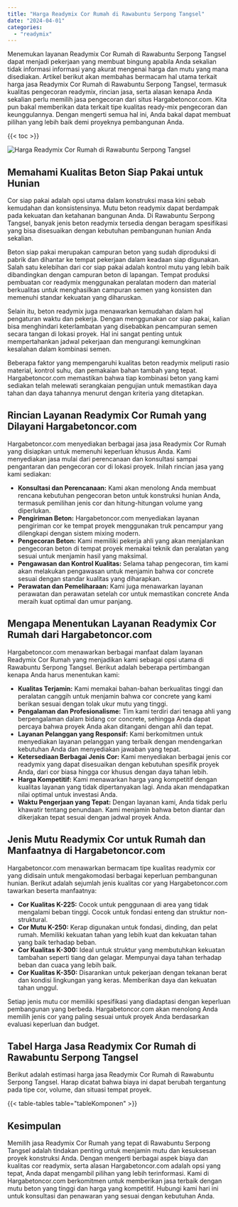 ```yaml
---
title: "Harga Readymix Cor Rumah di Rawabuntu Serpong Tangsel"
date: "2024-04-01"
categories: 
  - "readymix"
---
```



Menemukan layanan Readymix Cor Rumah di Rawabuntu Serpong Tangsel dapat menjadi pekerjaan yang membuat bingung apabila Anda sekalian tidak informasi informasi yang akurat mengenai harga dan mutu yang mana disediakan. Artikel berikut akan membahas bermacam hal utama terkait harga jasa Readymix Cor Rumah di Rawabuntu Serpong Tangsel, termasuk kualitas pengecoran readymix, rincian jasa, serta alasan kenapa Anda sekalian perlu memilih jasa pengecoran dari situs Hargabetoncor.com. Kita pun bakal memberikan data terkait tipe kualitas ready-mix pengecoran dan keunggulannya. Dengan mengerti semua hal ini, Anda bakal dapat membuat pilihan yang lebih baik demi proyeknya pembangunan Anda.

{{< toc >}}

![Harga Readymix Cor Rumah di Rawabuntu Serpong Tangsel](https://hargareadymixid.github.io/hbc/readymix-hbc%20(37).png)

## Memahami Kualitas Beton Siap Pakai untuk Hunian

Cor siap pakai adalah opsi utama dalam konstruksi masa kini sebab kemudahan dan konsistensinya. Mutu beton readymix dapat berdampak pada kekuatan dan ketahanan bangunan Anda. Di Rawabuntu Serpong Tangsel, banyak jenis beton readymix tersedia dengan beragam spesifikasi yang bisa disesuaikan dengan kebutuhan pembangunan hunian Anda sekalian.

Beton siap pakai merupakan campuran beton yang sudah diproduksi di pabrik dan dihantar ke tempat pekerjaan dalam keadaan siap digunakan. Salah satu kelebihan dari cor siap pakai adalah kontrol mutu yang lebih baik dibandingkan dengan campuran beton di lapangan. Tempat produksi pembuatan cor readymix menggunakan peralatan modern dan material berkualitas untuk menghasilkan campuran semen yang konsisten dan memenuhi standar kekuatan yang diharuskan.

Selain itu, beton readymix juga menawarkan kemudahan dalam hal pengaturan waktu dan pekerja. Dengan menggunakan cor siap pakai, kalian bisa menghindari keterlambatan yang disebabkan pencampuran semen secara tangan di lokasi proyek. Hal ini sangat penting untuk mempertahankan jadwal pekerjaan dan mengurangi kemungkinan kesalahan dalam kombinasi semen.

Beberapa faktor yang mempengaruhi kualitas beton readymix meliputi rasio material, kontrol suhu, dan pemakaian bahan tambah yang tepat. Hargabetoncor.com memastikan bahwa tiap kombinasi beton yang kami sediakan telah melewati serangkaian pengujian untuk memastikan daya tahan dan daya tahannya menurut dengan kriteria yang ditetapkan.

## Rincian Layanan Readymix Cor Rumah yang Dilayani Hargabetoncor.com

Hargabetoncor.com menyediakan berbagai jasa jasa Readymix Cor Rumah yang disiapkan untuk memenuhi keperluan khusus Anda. Kami menyediakan jasa mulai dari perencanaan dan konsultasi sampai pengantaran dan pengecoran cor di lokasi proyek. Inilah rincian jasa yang kami sediakan:

- **Konsultasi dan Perencanaan:** Kami akan menolong Anda membuat rencana kebutuhan pengecoran beton untuk konstruksi hunian Anda, termasuk pemilihan jenis cor dan hitung-hitungan volume yang diperlukan.
- **Pengiriman Beton:** Hargabetoncor.com menyediakan layanan pengiriman cor ke tempat proyek menggunakan truk pencampur yang dilengkapi dengan sistem mixing modern.
- **Pengecoran Beton:** Kami memiliki pekerja ahli yang akan menjalankan pengecoran beton di tempat proyek memakai teknik dan peralatan yang sesuai untuk menjamin hasil yang maksimal.
- **Pengawasan dan Kontrol Kualitas:** Selama tahap pengecoran, tim kami akan melakukan pengawasan untuk menjamin bahwa cor concrete sesuai dengan standar kualitas yang diharapkan.
- **Perawatan dan Pemeliharaan:** Kami juga menawarkan layanan perawatan dan perawatan setelah cor untuk memastikan concrete Anda meraih kuat optimal dan umur panjang.

## Mengapa Menentukan Layanan Readymix Cor Rumah dari Hargabetoncor.com

Hargabetoncor.com menawarkan berbagai manfaat dalam layanan Readymix Cor Rumah yang menjadikan kami sebagai opsi utama di Rawabuntu Serpong Tangsel. Berikut adalah beberapa pertimbangan kenapa Anda harus menentukan kami:

- **Kualitas Terjamin:** Kami memakai bahan-bahan berkualitas tinggi dan peralatan canggih untuk menjamin bahwa cor concrete yang kami berikan sesuai dengan tolak ukur mutu yang tinggi.
- **Pengalaman dan Profesionalisme:** Tim kami terdiri dari tenaga ahli yang berpengalaman dalam bidang cor concrete, sehingga Anda dapat percaya bahwa proyek Anda akan ditangani dengan ahli dan tepat.
- **Layanan Pelanggan yang Responsif:** Kami berkomitmen untuk menyediakan layanan pelanggan yang terbaik dengan mendengarkan kebutuhan Anda dan menyediakan jawaban yang tepat.
- **Ketersediaan Berbagai Jenis Cor:** Kami menyediakan berbagai jenis cor readymix yang dapat disesuaikan dengan kebutuhan spesifik proyek Anda, dari cor biasa hingga cor khusus dengan daya tahan lebih.
- **Harga Kompetitif:** Kami menawarkan harga yang kompetitif dengan kualitas layanan yang tidak dipertanyakan lagi. Anda akan mendapatkan nilai optimal untuk investasi Anda.
- **Waktu Pengerjaan yang Tepat:** Dengan layanan kami, Anda tidak perlu khawatir tentang penundaan. Kami menjamin bahwa beton diantar dan dikerjakan tepat sesuai dengan jadwal proyek Anda.

## Jenis Mutu Readymix Cor untuk Rumah dan Manfaatnya di Hargabetoncor.com

Hargabetoncor.com menawarkan bermacam tipe kualitas readymix cor yang didisain untuk mengakomodasi berbagai keperluan pembangunan hunian. Berikut adalah sejumlah jenis kualitas cor yang Hargabetoncor.com tawarkan beserta manfaatnya:

- **Cor Kualitas K-225:** Cocok untuk penggunaan di area yang tidak mengalami beban tinggi. Cocok untuk fondasi enteng dan struktur non-struktural.
- **Cor Mutu K-250:** Kerap digunakan untuk fondasi, dinding, dan pelat rumah. Memiliki kekuatan tahan yang lebih kuat dan kekuatan tahan yang baik terhadap beban.
- **Cor Kualitas K-300:** Ideal untuk struktur yang membutuhkan kekuatan tambahan seperti tiang dan gelagar. Mempunyai daya tahan terhadap beban dan cuaca yang lebih baik.
- **Cor Kualitas K-350:** Disarankan untuk pekerjaan dengan tekanan berat dan kondisi lingkungan yang keras. Memberikan daya dan kekuatan tahan unggul.

Setiap jenis mutu cor memiliki spesifikasi yang diadaptasi dengan keperluan pembangunan yang berbeda. Hargabetoncor.com akan menolong Anda memilih jenis cor yang paling sesuai untuk proyek Anda berdasarkan evaluasi keperluan dan budget.

## Tabel Harga Jasa Readymix Cor Rumah di Rawabuntu Serpong Tangsel

Berikut adalah estimasi harga jasa Readymix Cor Rumah di Rawabuntu Serpong Tangsel. Harap dicatat bahwa biaya ini dapat berubah tergantung pada tipe cor, volume, dan situasi tempat proyek.

{{< table-tables table="tableKomponen" >}}

## Kesimpulan

Memilih jasa Readymix Cor Rumah yang tepat di Rawabuntu Serpong Tangsel adalah tindakan penting untuk menjamin mutu dan kesuksesan proyek konstruksi Anda. Dengan mengerti berbagai aspek biaya dan kualitas cor readymix, serta alasan Hargabetoncor.com adalah opsi yang tepat, Anda dapat mengambil pilihan yang lebih terinformasi. Kami di Hargabetoncor.com berkomitmen untuk memberikan jasa terbaik dengan mutu beton yang tinggi dan harga yang kompetitif. Hubungi kami hari ini untuk konsultasi dan penawaran yang sesuai dengan kebutuhan Anda.
